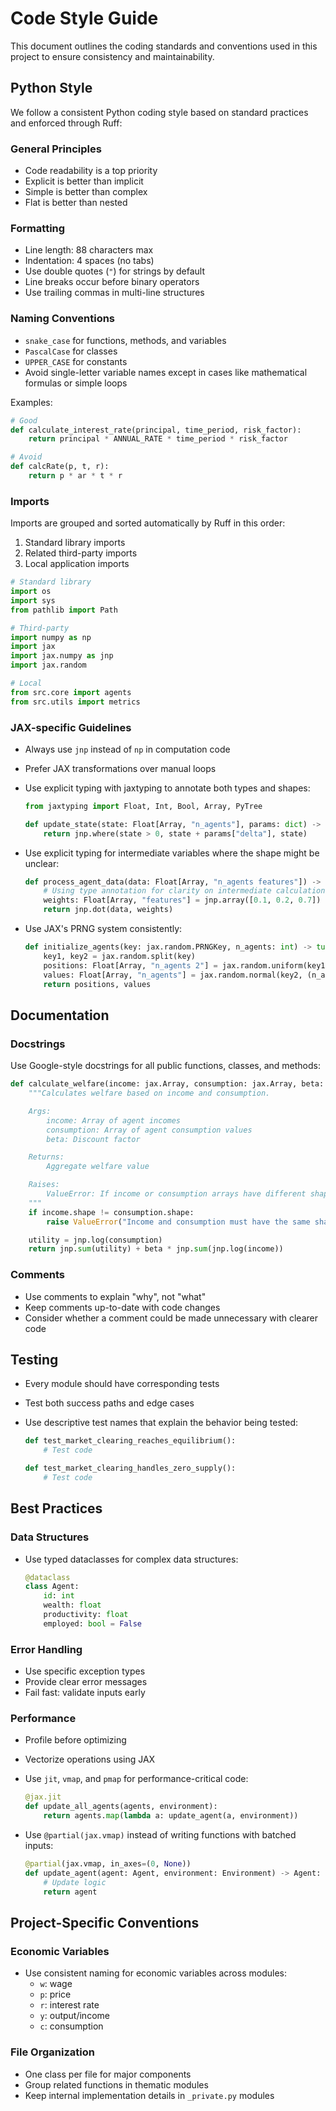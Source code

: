 # Code Style Guide

This document outlines the coding standards and conventions used in this project to ensure consistency and maintainability.

## Python Style

We follow a consistent Python coding style based on standard practices and enforced through Ruff:

### General Principles

- Code readability is a top priority
- Explicit is better than implicit
- Simple is better than complex
- Flat is better than nested

### Formatting

- Line length: 88 characters max
- Indentation: 4 spaces (no tabs)
- Use double quotes (`"`) for strings by default
- Line breaks occur before binary operators
- Use trailing commas in multi-line structures

### Naming Conventions

- `snake_case` for functions, methods, and variables
- `PascalCase` for classes
- `UPPER_CASE` for constants
- Avoid single-letter variable names except in cases like mathematical formulas or simple loops

Examples:

```python
# Good
def calculate_interest_rate(principal, time_period, risk_factor):
    return principal * ANNUAL_RATE * time_period * risk_factor

# Avoid
def calcRate(p, t, r):
    return p * ar * t * r
```

### Imports

Imports are grouped and sorted automatically by Ruff in this order:

1. Standard library imports
2. Related third-party imports
3. Local application imports

```python
# Standard library
import os
import sys
from pathlib import Path

# Third-party
import numpy as np
import jax
import jax.numpy as jnp
import jax.random

# Local
from src.core import agents
from src.utils import metrics
```

### JAX-specific Guidelines

- Always use `jnp` instead of `np` in computation code
- Prefer JAX transformations over manual loops
- Use explicit typing with jaxtyping to annotate both types and shapes:

  ```python
  from jaxtyping import Float, Int, Bool, Array, PyTree

  def update_state(state: Float[Array, "n_agents"], params: dict) -> Float[Array, "n_agents"]:
      return jnp.where(state > 0, state + params["delta"], state)
  ```

- Use explicit typing for intermediate variables where the shape might be unclear:

  ```python
  def process_agent_data(data: Float[Array, "n_agents features"]) -> Float[Array, "n_agents"]:
      # Using type annotation for clarity on intermediate calculation
      weights: Float[Array, "features"] = jnp.array([0.1, 0.2, 0.7])
      return jnp.dot(data, weights)
  ```

- Use JAX's PRNG system consistently:
  ```python
  def initialize_agents(key: jax.random.PRNGKey, n_agents: int) -> tuple[Float[Array, "n_agents 2"], Float[Array, "n_agents"]]:
      key1, key2 = jax.random.split(key)
      positions: Float[Array, "n_agents 2"] = jax.random.uniform(key1, (n_agents, 2))
      values: Float[Array, "n_agents"] = jax.random.normal(key2, (n_agents,))
      return positions, values
  ```

## Documentation

### Docstrings

Use Google-style docstrings for all public functions, classes, and methods:

```python
def calculate_welfare(income: jax.Array, consumption: jax.Array, beta: float) -> float:
    """Calculates welfare based on income and consumption.

    Args:
        income: Array of agent incomes
        consumption: Array of agent consumption values
        beta: Discount factor

    Returns:
        Aggregate welfare value

    Raises:
        ValueError: If income or consumption arrays have different shapes
    """
    if income.shape != consumption.shape:
        raise ValueError("Income and consumption must have the same shape")

    utility = jnp.log(consumption)
    return jnp.sum(utility) + beta * jnp.sum(jnp.log(income))
```

### Comments

- Use comments to explain "why", not "what"
- Keep comments up-to-date with code changes
- Consider whether a comment could be made unnecessary with clearer code

## Testing

- Every module should have corresponding tests
- Test both success paths and edge cases
- Use descriptive test names that explain the behavior being tested:

  ```python
  def test_market_clearing_reaches_equilibrium():
      # Test code

  def test_market_clearing_handles_zero_supply():
      # Test code
  ```

## Best Practices

### Data Structures

- Use typed dataclasses for complex data structures:
  ```python
  @dataclass
  class Agent:
      id: int
      wealth: float
      productivity: float
      employed: bool = False
  ```

### Error Handling

- Use specific exception types
- Provide clear error messages
- Fail fast: validate inputs early

### Performance

- Profile before optimizing
- Vectorize operations using JAX
- Use `jit`, `vmap`, and `pmap` for performance-critical code:

  ```python
  @jax.jit
  def update_all_agents(agents, environment):
      return agents.map(lambda a: update_agent(a, environment))
  ```

- Use `@partial(jax.vmap)` instead of writing functions with batched inputs:
  ```python
  @partial(jax.vmap, in_axes=(0, None))
  def update_agent(agent: Agent, environment: Environment) -> Agent:
      # Update logic
      return agent
  ```

## Project-Specific Conventions

### Economic Variables

- Use consistent naming for economic variables across modules:
  - `w`: wage
  - `p`: price
  - `r`: interest rate
  - `y`: output/income
  - `c`: consumption

### File Organization

- One class per file for major components
- Group related functions in thematic modules
- Keep internal implementation details in `_private.py` modules
